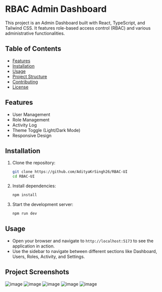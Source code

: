 # RBAC Admin Dashboard

This project is an Admin Dashboard built with React, TypeScript, and Tailwind CSS. It features role-based access control (RBAC) and various administrative functionalities.

## Table of Contents

- [Features](#features)
- [Installation](#installation)
- [Usage](#usage)
- [Project Structure](#project-structure)
- [Contributing](#contributing)
- [License](#license)

## Features

- User Management
- Role Management
- Activity Log
- Theme Toggle (Light/Dark Mode)
- Responsive Design

## Installation

1. Clone the repository:
    ```sh
    git clone https://github.com/AdityaKrSingh26/RBAC-UI
    cd RBAC-UI
    ```

2. Install dependencies:
    ```sh
    npm install
    ```

3. Start the development server:
    ```sh
    npm run dev
    ```

## Usage

- Open your browser and navigate to `http://localhost:5173` to see the application in action.
- Use the sidebar to navigate between different sections like Dashboard, Users, Roles, Activity, and Settings.


## Project Screenshots
![image](https://github.com/user-attachments/assets/8df1c802-f976-4ead-9152-982c7519585b)
![image](https://github.com/user-attachments/assets/e2e2b178-1483-49a2-9d58-f48561a987e3)
![image](https://github.com/user-attachments/assets/ccc5ebc4-11a7-4827-b91e-7d700cc483d9)
![image](https://github.com/user-attachments/assets/cd93b47e-2076-4d7f-9892-c11504ae8365)
![image](https://github.com/user-attachments/assets/e8e7ba00-0131-4bf2-83d8-69c208acb7ba)




